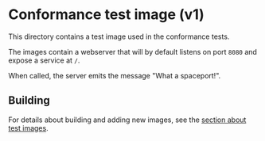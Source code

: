 # Conformance test image (v1)

This directory contains a test image used in the conformance tests.

The images contain a webserver that will by default listens on port
`8080` and expose a service at `/`.

When called, the server emits the message "What a spaceport!".

## Building

For details about building and adding new images, see the [section about test
images](/test/README.md#test-images).

